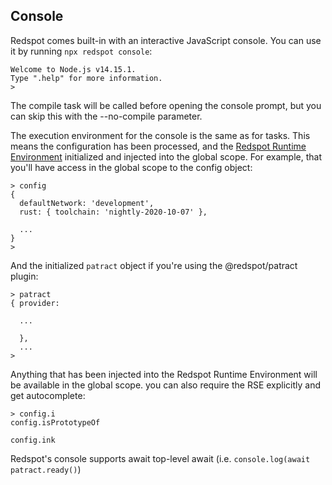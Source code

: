 ## Console

Redspot comes built-in with an interactive JavaScript console. You can use it by running `npx redspot console`:

```
Welcome to Node.js v14.15.1.
Type ".help" for more information.
> 
```

The compile task will be called before opening the console prompt, but you can skip this with the --no-compile parameter.

The execution environment for the console is the same as for tasks. This means the configuration has been processed, and the [Redspot Runtime Environment](#RuntimeEnvironment) initialized and injected into the global scope. For example, that you'll have access in the global scope to the config object:

```
> config
{ 
  defaultNetwork: 'development',
  rust: { toolchain: 'nightly-2020-10-07' },
  
  ...
}
>
```

And the initialized `patract` object if you're using the @redspot/patract plugin:

```
> patract
{ provider:
       
  ...

  },
  ...
>
```

Anything that has been injected into the Redspot Runtime Environment will be available in the global scope. you can also require the RSE explicitly and get autocomplete:

```
> config.i
config.isPrototypeOf

config.ink
```

Redspot's console supports await top-level await (i.e. `console.log(await patract.ready()`)